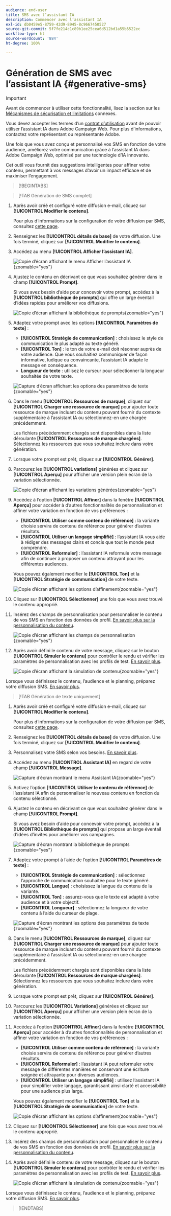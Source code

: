 ```yaml
---
audience: end-user
title: SMS avec l’assistant IA
description: Commencer avec l’assistant IA
exl-id: db0459e5-8759-42d9-8945-8c9667450527
source-git-commit: 5f7fe214c1c89b1ee25cea6d512bd1a55b5522ec
workflow-type: ht
source-wordcount: '884'
ht-degree: 100%

---
```


# Génération de SMS avec l’assistant IA {#generative-sms}

>[!IMPORTANT]
>
>Avant de commencer à utiliser cette fonctionnalité, lisez la section sur les [Mécanismes de sécurisation et limitations](generative-gs.md#generative-guardrails) connexes.
></br>
>
>Vous devez accepter les termes d’un [contrat d’utilisation](https://www.adobe.com/legal/licenses-terms/adobe-dx-gen-ai-user-guidelines.html) avant de pouvoir utiliser l’assistant IA dans Adobe Campaign Web. Pour plus d’informations, contactez votre représentant ou représentante Adobe.

Une fois que vous avez conçu et personnalisé vos SMS en fonction de votre audience, améliorez votre communication grâce à l’assistant IA dans Adobe Campaign Web, optimisé par une technologie d’IA innovante.

Cet outil vous fournit des suggestions intelligentes pour affiner votre contenu, permettant à vos messages d’avoir un impact efficace et de maximiser l’engagement.

>[!BEGINTABS]

>[!TAB Génération de SMS complet]

1. Après avoir créé et configuré votre diffusion e-mail, cliquez sur **[!UICONTROL Modifier le contenu]**.

   Pour plus d’informations sur la configuration de votre diffusion par SMS, consultez [cette page](../sms/create-sms.md).

1. Renseignez les **[!UICONTROL détails de base]** de votre diffusion. Une fois terminé, cliquez sur **[!UICONTROL Modifier le contenu]**.

1. Accédez au menu **[!UICONTROL Afficher l’assistant IA]**.

   ![Copie d’écran affichant le menu Afficher l’assistant IA](assets/sms-genai-1.png){zoomable="yes"}

1. Ajustez le contenu en décrivant ce que vous souhaitez générer dans le champ **[!UICONTROL Prompt]**.

   Si vous avez besoin d’aide pour concevoir votre prompt, accédez à la **[!UICONTROL bibliothèque de prompts]** qui offre un large éventail d’idées rapides pour améliorer vos diffusions.

   ![Copie d’écran affichant la bibliothèque de prompts](assets/sms-genai-2.png){zoomable="yes"}

1. Adaptez votre prompt avec les options **[!UICONTROL Paramètres de texte]** :

   * **[!UICONTROL Stratégie de communication]** : choisissez le style de communication le plus adapté au texte généré.
   * **[!UICONTROL Ton]** : le ton de votre e-mail doit résonner auprès de votre audience. Que vous souhaitiez communiquer de façon informative, ludique ou convaincante, l’assistant IA adapte le message en conséquence.
   * **Longueur de texte** : utilisez le curseur pour sélectionner la longueur souhaitée de votre texte.

   ![Capture d’écran affichant les options des paramètres de texte](assets/sms-genai-3.png){zoomable="yes"}

1. Dans le menu **[!UICONTROL Ressources de marque]**, cliquez sur **[!UICONTROL Charger une ressource de marque]** pour ajouter toute ressource de marque incluant du contenu pouvant fournir du contexte supplémentaire à l’assistant IA ou sélectionnez-en une chargée précédemment.

   Les fichiers précédemment chargés sont disponibles dans la liste déroulante **[!UICONTROL Ressources de marque chargées]**. Sélectionnez les ressources que vous souhaitez inclure dans votre génération.

1. Lorsque votre prompt est prêt, cliquez sur **[!UICONTROL Générer]**.

1. Parcourez les **[!UICONTROL variations]** générées et cliquez sur **[!UICONTROL Aperçu]** pour afficher une version plein écran de la variation sélectionnée.

   ![Copie d’écran affichant les variations générées](assets/sms-genai-4.png){zoomable="yes"}

1. Accédez à l’option **[!UICONTROL Affiner]** dans la fenêtre **[!UICONTROL Aperçu]** pour accéder à d’autres fonctionnalités de personnalisation et affiner votre variation en fonction de vos préférences :

   * **[!UICONTROL Utiliser comme contenu de référence]** : la variante choisie servira de contenu de référence pour générer d’autres résultats.
   * **[!UICONTROL Utiliser un langage simplifié]** : l’assistant IA vous aide à rédiger des messages clairs et concis que tout le monde peut comprendre.
   * **[!UICONTROL Reformuler]** : l’assistant IA reformule votre message afin de continuer à proposer un contenu attrayant pour les différentes audiences.

   Vous pouvez également modifier le **[!UICONTROL Ton]** et la **[!UICONTROL Stratégie de communication]** de votre texte.

   ![Copie d’écran affichant les options d’affinement](assets/sms-genai-5.png){zoomable="yes"}

1. Cliquez sur **[!UICONTROL Sélectionner]** une fois que vous avez trouvé le contenu approprié.

1. Insérez des champs de personnalisation pour personnaliser le contenu de vos SMS en fonction des données de profil. [En savoir plus sur la personnalisation du contenu](../personalization/personalize.md).

   ![Copie d’écran affichant les champs de personnalisation](assets/sms-genai-5.png){zoomable="yes"}

1. Après avoir défini le contenu de votre message, cliquez sur le bouton **[!UICONTROL Simuler le contenu]** pour contrôler le rendu et vérifier les paramètres de personnalisation avec les profils de test. [En savoir plus](../preview-test/preview-content.md).

   ![Copie d’écran affichant la simulation de contenu](assets/sms-genai-6.png){zoomable="yes"}

Lorsque vous définissez le contenu, l’audience et le planning, préparez votre diffusion SMS. [En savoir plus](../monitor/prepare-send.md).

>[!TAB Génération de texte uniquement]

1. Après avoir créé et configuré votre diffusion e-mail, cliquez sur **[!UICONTROL Modifier le contenu]**.

   Pour plus d’informations sur la configuration de votre diffusion par SMS, consultez [cette page](../sms/create-sms.md).

1. Renseignez les **[!UICONTROL détails de base]** de votre diffusion. Une fois terminé, cliquez sur **[!UICONTROL Modifier le contenu]**.

1. Personnalisez votre SMS selon vos besoins. [En savoir plus](../sms/content-sms.md).

1. Accédez au menu **[!UICONTROL Assistant IA]** en regard de votre champ **[!UICONTROL Message]**.

   ![Capture d’écran montrant le menu Assistant IA](assets/sms-text-1.png){zoomable="yes"}

1. Activez l’option **[!UICONTROL Utiliser le contenu de référence]** de l’assistant IA afin de personnaliser le nouveau contenu en fonction du contenu sélectionné.

1. Ajustez le contenu en décrivant ce que vous souhaitez générer dans le champ **[!UICONTROL Prompt]**.

   Si vous avez besoin d’aide pour concevoir votre prompt, accédez à la **[!UICONTROL Bibliothèque de prompts]** qui propose un large éventail d’idées d’invites pour améliorer vos campagnes.

   ![Capture d’écran montrant la bibliothèque de prompts](assets/sms-text-2.png){zoomable="yes"}

1. Adaptez votre prompt à l’aide de l’option **[!UICONTROL Paramètres de texte]** :

   * **[!UICONTROL Stratégie de communication]** : sélectionnez l’approche de communication souhaitée pour le texte généré.
   * **[!UICONTROL Langue]** : choisissez la langue du contenu de la variante.
   * **[!UICONTROL Ton]** : assurez-vous que le texte est adapté à votre audience et à votre objectif.
   * **[!UICONTROL Longueur]** : sélectionnez la longueur de votre contenu à l’aide du curseur de plage.

   ![Capture d’écran montrant les options des paramètres de texte](assets/sms-text-3.png){zoomable="yes"}

1. Dans le menu **[!UICONTROL Ressources de marque]**, cliquez sur **[!UICONTROL Charger une ressource de marque]** pour ajouter toute ressource de marque incluant du contenu pouvant fournir du contexte supplémentaire à l’assistant IA ou sélectionnez-en une chargée précédemment.

   Les fichiers précédemment chargés sont disponibles dans la liste déroulante **[!UICONTROL Ressources de marque chargées]**. Sélectionnez les ressources que vous souhaitez inclure dans votre génération.

1. Lorsque votre prompt est prêt, cliquez sur **[!UICONTROL Générer]**.

1. Parcourez les **[!UICONTROL Variations]** générées et cliquez sur **[!UICONTROL Aperçu]** pour afficher une version plein écran de la variation sélectionnée.

1. Accédez à l’option **[!UICONTROL Affiner]** dans la fenêtre **[!UICONTROL Aperçu]** pour accéder à d’autres fonctionnalités de personnalisation et affiner votre variation en fonction de vos préférences :

   * **[!UICONTROL Utiliser comme contenu de référence]** : la variante choisie servira de contenu de référence pour générer d’autres résultats.
   * **[!UICONTROL Reformuler]** : l’assistant IA peut reformuler votre message de différentes manières en conservant une écriture soignée et attrayante pour diverses audiences.
   * **[!UICONTROL Utiliser un langage simplifié]** : utilisez l’assistant IA pour simplifier votre langage, garantissant ainsi clarté et accessibilité pour une audience plus large.

   Vous pouvez également modifier le **[!UICONTROL Ton]** et la **[!UICONTROL Stratégie de communication]** de votre texte.

   ![Copie d’écran affichant les options d’affinement](assets/sms-text-4.png){zoomable="yes"}

1. Cliquez sur **[!UICONTROL Sélectionner]** une fois que vous avez trouvé le contenu approprié.

1. Insérez des champs de personnalisation pour personnaliser le contenu de vos SMS en fonction des données de profil. [En savoir plus sur la personnalisation du contenu](../personalization/personalize.md).

1. Après avoir défini le contenu de votre message, cliquez sur le bouton **[!UICONTROL Simuler le contenu]** pour contrôler le rendu et vérifier les paramètres de personnalisation avec les profils de test. [En savoir plus](../preview-test/preview-content.md).

   ![Copie d’écran affichant la simulation de contenu](assets/sms-text-5.png){zoomable="yes"}

Lorsque vous définissez le contenu, l’audience et le planning, préparez votre diffusion SMS. [En savoir plus](../monitor/prepare-send.md).

>[!ENDTABS]